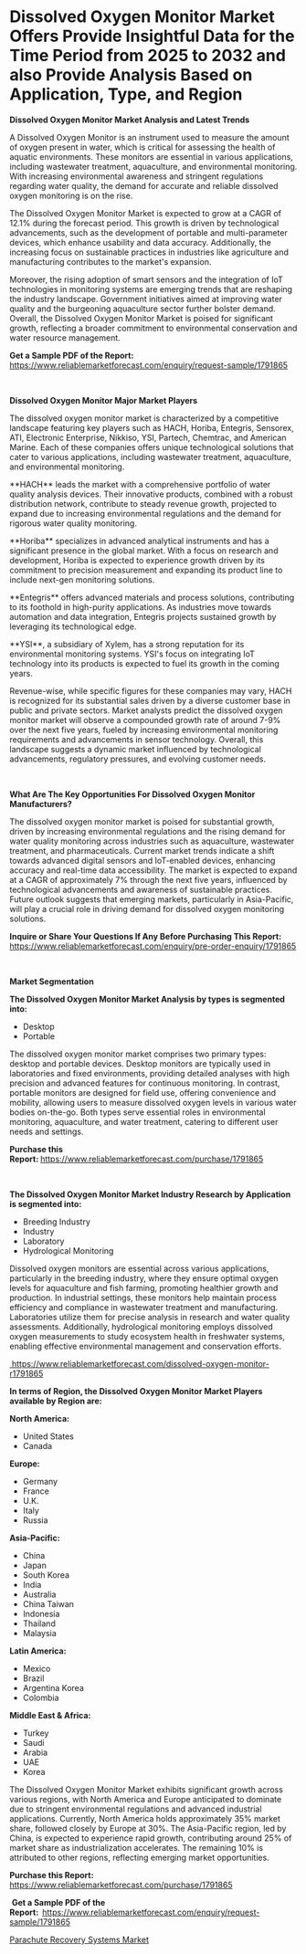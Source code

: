 <p><h1>Dissolved Oxygen Monitor Market Offers Provide Insightful Data for the Time Period from 2025 to 2032 and also Provide Analysis Based on Application, Type, and Region</h1></p><p><strong>Dissolved Oxygen Monitor Market Analysis and Latest Trends</strong></p>
<p><p>A Dissolved Oxygen Monitor is an instrument used to measure the amount of oxygen present in water, which is critical for assessing the health of aquatic environments. These monitors are essential in various applications, including wastewater treatment, aquaculture, and environmental monitoring. With increasing environmental awareness and stringent regulations regarding water quality, the demand for accurate and reliable dissolved oxygen monitoring is on the rise.</p><p>The Dissolved Oxygen Monitor Market is expected to grow at a CAGR of 12.1% during the forecast period. This growth is driven by technological advancements, such as the development of portable and multi-parameter devices, which enhance usability and data accuracy. Additionally, the increasing focus on sustainable practices in industries like agriculture and manufacturing contributes to the market's expansion. </p><p>Moreover, the rising adoption of smart sensors and the integration of IoT technologies in monitoring systems are emerging trends that are reshaping the industry landscape. Government initiatives aimed at improving water quality and the burgeoning aquaculture sector further bolster demand. Overall, the Dissolved Oxygen Monitor Market is poised for significant growth, reflecting a broader commitment to environmental conservation and water resource management.</p></p>
<p><strong>Get a Sample PDF of the Report:&nbsp;</strong> <a href="https://www.reliablemarketforecast.com/enquiry/request-sample/1791865?utm_campaign=1888&utm_medium=2&utm_source=Github&utm_content=ia&utm_term=18022025&utm_id=dissolved-oxygen-monitor">https://www.reliablemarketforecast.com/enquiry/request-sample/1791865</a></p>
<p>&nbsp;</p>
<p><strong>Dissolved Oxygen Monitor Major Market Players</strong></p>
<p><p>The dissolved oxygen monitor market is characterized by a competitive landscape featuring key players such as HACH, Horiba, Entegris, Sensorex, ATI, Electronic Enterprise, Nikkiso, YSI, Partech, Chemtrac, and American Marine. Each of these companies offers unique technological solutions that cater to various applications, including wastewater treatment, aquaculture, and environmental monitoring.</p><p>**HACH** leads the market with a comprehensive portfolio of water quality analysis devices. Their innovative products, combined with a robust distribution network, contribute to steady revenue growth, projected to expand due to increasing environmental regulations and the demand for rigorous water quality monitoring.</p><p>**Horiba** specializes in advanced analytical instruments and has a significant presence in the global market. With a focus on research and development, Horiba is expected to experience growth driven by its commitment to precision measurement and expanding its product line to include next-gen monitoring solutions.</p><p>**Entegris** offers advanced materials and process solutions, contributing to its foothold in high-purity applications. As industries move towards automation and data integration, Entegris projects sustained growth by leveraging its technological edge.</p><p>**YSI**, a subsidiary of Xylem, has a strong reputation for its environmental monitoring systems. YSI's focus on integrating IoT technology into its products is expected to fuel its growth in the coming years.</p><p>Revenue-wise, while specific figures for these companies may vary, HACH is recognized for its substantial sales driven by a diverse customer base in public and private sectors. Market analysts predict the dissolved oxygen monitor market will observe a compounded growth rate of around 7-9% over the next five years, fueled by increasing environmental monitoring requirements and advancements in sensor technology. Overall, this landscape suggests a dynamic market influenced by technological advancements, regulatory pressures, and evolving customer needs.</p></p>
<p>&nbsp;</p>
<p><strong>What Are The Key Opportunities For Dissolved Oxygen Monitor Manufacturers?</strong></p>
<p><p>The dissolved oxygen monitor market is poised for substantial growth, driven by increasing environmental regulations and the rising demand for water quality monitoring across industries such as aquaculture, wastewater treatment, and pharmaceuticals. Current market trends indicate a shift towards advanced digital sensors and IoT-enabled devices, enhancing accuracy and real-time data accessibility. The market is expected to expand at a CAGR of approximately 7% through the next five years, influenced by technological advancements and awareness of sustainable practices. Future outlook suggests that emerging markets, particularly in Asia-Pacific, will play a crucial role in driving demand for dissolved oxygen monitoring solutions.</p></p>
<p><strong>Inquire or Share Your Questions If Any Before Purchasing This Report:</strong> <a href="https://www.reliablemarketforecast.com/enquiry/pre-order-enquiry/1791865?utm_campaign=1888&utm_medium=2&utm_source=Github&utm_content=ia&utm_term=18022025&utm_id=dissolved-oxygen-monitor">https://www.reliablemarketforecast.com/enquiry/pre-order-enquiry/1791865</a></p>
<p>&nbsp;</p>
<p><strong>Market Segmentation</strong></p>
<p><strong>The Dissolved Oxygen Monitor Market Analysis by types is segmented into:</strong></p>
<p><ul><li>Desktop</li><li>Portable</li></ul></p>
<p><p>The dissolved oxygen monitor market comprises two primary types: desktop and portable devices. Desktop monitors are typically used in laboratories and fixed environments, providing detailed analyses with high precision and advanced features for continuous monitoring. In contrast, portable monitors are designed for field use, offering convenience and mobility, allowing users to measure dissolved oxygen levels in various water bodies on-the-go. Both types serve essential roles in environmental monitoring, aquaculture, and water treatment, catering to different user needs and settings.</p></p>
<p><strong>Purchase this Report:&nbsp;</strong><a href="https://www.reliablemarketforecast.com/purchase/1791865?utm_campaign=1888&utm_medium=2&utm_source=Github&utm_content=ia&utm_term=18022025&utm_id=dissolved-oxygen-monitor">https://www.reliablemarketforecast.com/purchase/1791865</a></p>
<p>&nbsp;</p>
<p><strong>The Dissolved Oxygen Monitor Market Industry Research by Application is segmented into:</strong></p>
<p><ul><li>Breeding Industry</li><li>Industry</li><li>Laboratory</li><li>Hydrological Monitoring</li></ul></p>
<p><p>Dissolved oxygen monitors are essential across various applications, particularly in the breeding industry, where they ensure optimal oxygen levels for aquaculture and fish farming, promoting healthier growth and production. In industrial settings, these monitors help maintain process efficiency and compliance in wastewater treatment and manufacturing. Laboratories utilize them for precise analysis in research and water quality assessments. Additionally, hydrological monitoring employs dissolved oxygen measurements to study ecosystem health in freshwater systems, enabling effective environmental management and conservation efforts.</p></p>
<p><a href="https://www.reliablemarketforecast.com/dissolved-oxygen-monitor-r1791865?utm_campaign=1888&utm_medium=2&utm_source=Github&utm_content=ia&utm_term=18022025&utm_id=dissolved-oxygen-monitor">&nbsp;https://www.reliablemarketforecast.com/dissolved-oxygen-monitor-r1791865</a></p>
<p><strong>In terms of Region, the Dissolved Oxygen Monitor Market Players available by Region are:</strong></p>
<p>
    <p> <strong> North America: </strong>
        <ul>
            <li>United States</li>
            <li>Canada</li>
        </ul>
        </p> 
    <p> <strong> Europe: </strong>
        <ul>
            <li>Germany</li>
            <li>France</li>
            <li>U.K.</li>
            <li>Italy</li>
            <li>Russia</li>
        </ul>
        </p> 
    <p> <strong> Asia-Pacific: </strong>
        <ul>
            <li>China</li>
            <li>Japan</li>
            <li>South Korea</li>
            <li>India</li>
            <li>Australia</li>
            <li>China Taiwan</li>
            <li>Indonesia</li>
            <li>Thailand</li>
            <li>Malaysia</li>
        </ul>
        </p> 
    <p> <strong> Latin America: </strong>
        <ul>
            <li>Mexico</li>
            <li>Brazil</li>
            <li>Argentina Korea</li>
            <li>Colombia</li>
        </ul>
        </p> 
    <p> <strong> Middle East & Africa: </strong>
        <ul>
            <li>Turkey</li>
            <li>Saudi</li>
            <li>Arabia</li>
            <li>UAE</li>
            <li>Korea</li>
        </ul>
    </p>
    </p>
<p><p>The Dissolved Oxygen Monitor Market exhibits significant growth across various regions, with North America and Europe anticipated to dominate due to stringent environmental regulations and advanced industrial applications. Currently, North America holds approximately 35% market share, followed closely by Europe at 30%. The Asia-Pacific region, led by China, is expected to experience rapid growth, contributing around 25% of market share as industrialization accelerates. The remaining 10% is attributed to other regions, reflecting emerging market opportunities.</p></p>
<p><strong>Purchase this Report: </strong><a href="https://www.reliablemarketforecast.com/purchase/1791865?utm_campaign=1888&utm_medium=2&utm_source=Github&utm_content=ia&utm_term=18022025&utm_id=dissolved-oxygen-monitor">https://www.reliablemarketforecast.com/purchase/1791865</a></p>
<p>&nbsp;<strong>Get a Sample PDF of the Report:&nbsp;&nbsp;</strong><a href="https://www.reliablemarketforecast.com/enquiry/request-sample/1791865?utm_campaign=1888&utm_medium=2&utm_source=Github&utm_content=ia&utm_term=18022025&utm_id=dissolved-oxygen-monitor">https://www.reliablemarketforecast.com/enquiry/request-sample/1791865</a></p>
<p><strong></strong></p>
<p><p><a href="https://github.com/gulaimolin/Market-Research-Report-List-7/blob/main/parachute-recovery-systems-market.md?utm_campaign=1888&utm_medium=2&utm_source=Github&utm_content=ia&utm_term=18022025&utm_id=dissolved-oxygen-monitor">Parachute Recovery Systems Market</a></p></p>